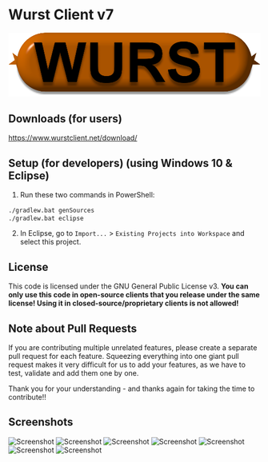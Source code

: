 # Wurst Client v7
![Logo](https://raw.githubusercontent.com/Wurst-Imperium/Wurst7/master/src/main/resources/assets/wurst/wurst_128.png)

## Downloads (for users)

https://www.wurstclient.net/download/

## Setup (for developers) (using Windows 10 & Eclipse)

1. Run these two commands in PowerShell:

```
./gradlew.bat genSources
./gradlew.bat eclipse
```

2. In Eclipse, go to `Import...` > `Existing Projects into Workspace` and select this project.

## License

This code is licensed under the GNU General Public License v3. **You can only use this code in open-source clients that you release under the same license! Using it in closed-source/proprietary clients is not allowed!**

## Note about Pull Requests

If you are contributing multiple unrelated features, please create a separate pull request for each feature. Squeezing everything into one giant pull request makes it very difficult for us to add your features, as we have to test, validate and add them one by one.

Thank you for your understanding - and thanks again for taking the time to contribute!!

## Screenshots

![Screenshot](https://wiki.wurstclient.net/_media/update/wurst_7.7_540p.webp) 
![Screenshot](https://wiki.wurstclient.net/_media/update/wurst_7.6.2_540p.webp)
![Screenshot](https://wiki.wurstclient.net/_media/update/wurst_7.5_540p.webp) 
![Screenshot](https://wiki.wurstclient.net/_media/update/wurst_7.0pre25_540p.webp)
![Screenshot](https://wiki.wurstclient.net/_media/update/wurst_6.27_540p.webp) 
![Screenshot](https://user-images.githubusercontent.com/10100202/39046339-166972a8-4496-11e8-937c-6d2d14743a7a.jpg) 
![Screenshot](https://wiki.wurstclient.net/_media/update/wurst_7.0pre7_540p.webp)

